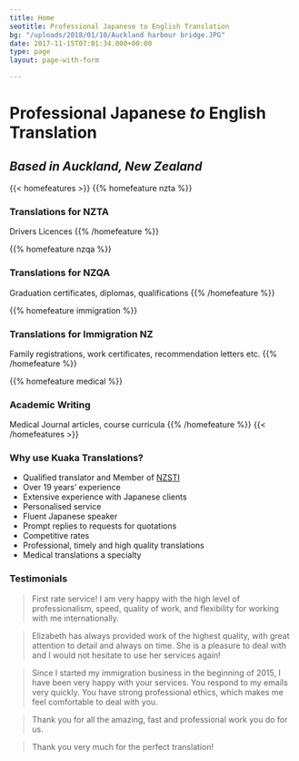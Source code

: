 ```yaml
---
title: Home
seotitle: Professional Japanese to English Translation
bg: "/uploads/2018/01/10/Auckland harbour bridge.JPG"
date: 2017-11-15T07:01:34.000+00:00
type: page
layout: page-with-form

---
```

# Professional Japanese _to_ English Translation

## _Based in Auckland, New Zealand_

{{< homefeatures >}} {{% homefeature nzta %}}

### Translations for NZTA

Drivers Licences
{{% /homefeature %}}

{{% homefeature nzqa %}}

### Translations for NZQA

Graduation certificates, diplomas, qualifications
{{% /homefeature %}}

{{% homefeature immigration %}}

### Translations for Immigration NZ

Family registrations, work certificates, recommendation letters etc. {{% /homefeature %}}

{{% homefeature medical %}}

### Academic Writing

Medical Journal articles, course curricula {{% /homefeature %}} {{< /homefeatures >}}

### Why use Kuaka Translations?

* Qualified translator and Member of [NZSTI](https://www.nzsti.org/)
* Over 19 years’ experience
* Extensive experience with Japanese clients
* Personalised service
* Fluent Japanese speaker
* Prompt replies to requests for quotations
* Competitive rates
* Professional, timely and high quality translations
* Medical translations a specialty

### Testimonials

> First rate service! I am very happy with the high level of professionalism, speed, quality of work, and flexibility for working with me internationally.

> Elizabeth has always provided work of the highest quality, with great attention to detail and always on time. She is a pleasure to deal with and I would not hesitate to use her services again!

> Since I started my immigration business in the beginning of 2015, I have been very happy with your services. You respond to my emails very quickly. You have strong professional ethics, which makes me feel comfortable to deal with you.

> Thank you for all the amazing, fast and professional work you do for us.

> Thank you very much for the perfect translation! 